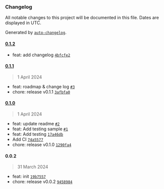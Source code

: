 ### Changelog

All notable changes to this project will be documented in this file. Dates are displayed in UTC.

Generated by [`auto-changelog`](https://github.com/CookPete/auto-changelog).

#### [0.1.2](https://github.com/HamadTheIronside/slots-component/compare/0.1.1...0.1.2)

- feat: add changelog [`4bfcfe2`](https://github.com/HamadTheIronside/slots-component/commit/4bfcfe29df562b2fff2669e8d88523d9b185185e)

#### [0.1.1](https://github.com/HamadTheIronside/slots-component/compare/0.1.0...0.1.1)

> 1 April 2024

- feat: roadmap & change log [`#3`](https://github.com/HamadTheIronside/slots-component/pull/3)
- chore: release v0.1.1 [`3afbfa0`](https://github.com/HamadTheIronside/slots-component/commit/3afbfa08de05faaf90f04336e9ec0a0d930cd075)

#### [0.1.0](https://github.com/HamadTheIronside/slots-component/compare/0.0.2...0.1.0)

> 1 April 2024

- feat: update readme [`#2`](https://github.com/HamadTheIronside/slots-component/pull/2)
- feat: Add testing sample [`#1`](https://github.com/HamadTheIronside/slots-component/pull/1)
- feat: Add testing [`17a46db`](https://github.com/HamadTheIronside/slots-component/commit/17a46db9d82279152746251214c9683f52fa0cec)
- Add CI [`74a5577`](https://github.com/HamadTheIronside/slots-component/commit/74a55775cd3124592bb9e70e49eb428cfda94886)
- chore: release v0.1.0 [`1290fa4`](https://github.com/HamadTheIronside/slots-component/commit/1290fa468c60c1efec4b666ade95a6e51c580dc8)

#### 0.0.2

> 31 March 2024

- feat: init [`19b7557`](https://github.com/HamadTheIronside/slots-component/commit/19b755780490edd06cc4a8686f4644b6542ab32c)
- chore: release v0.0.2 [`9458984`](https://github.com/HamadTheIronside/slots-component/commit/945898459c1b8094e821727403e22a56b4d16899)

